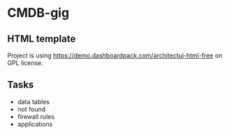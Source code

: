 # CMDB-gig

## HTML template

Project is using https://demo.dashboardpack.com/architectui-html-free on GPL license.

## Tasks

* data tables
* not found
* firewall rules
* applications
  